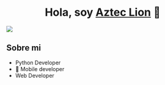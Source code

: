 <div align="center">
<h1 align="center">Hola, soy <a href="https://aristi.dev](https://azteclion.com/">Aztec Lion</a> 👋</h1>
</div>
<img src="https://assets.zyrosite.com/cdn-cgi/image/format=auto,w=266,fit=crop,q=95/mePxK3z4Qqf2gBqK/aztec-lion-logo-AQExoXroL1F1XaQq.png">


## Sobre mi

- Python Developer 
- 📲 Mobile developer
- Web Developer
<br>
